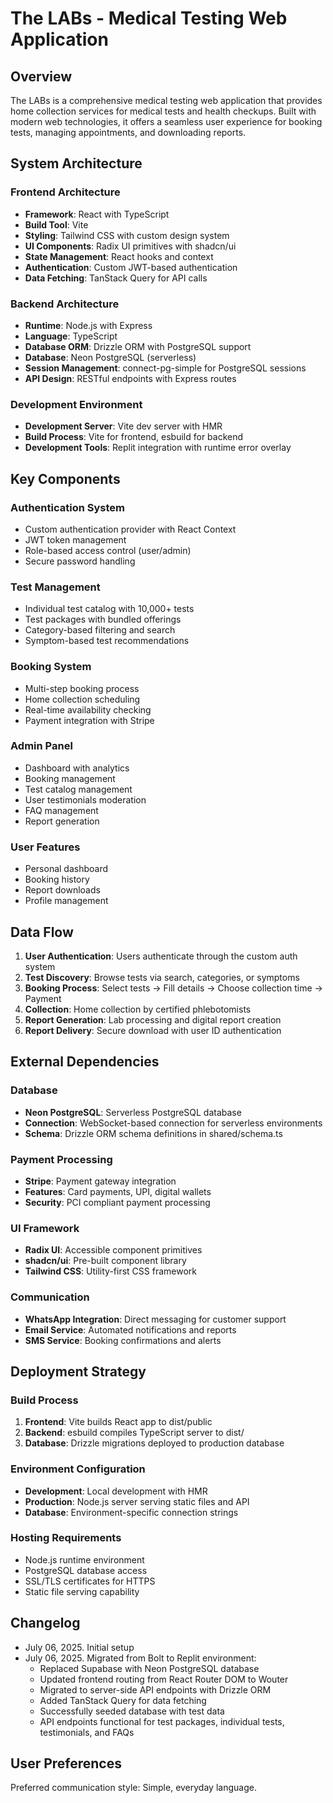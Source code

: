 # The LABs - Medical Testing Web Application

## Overview

The LABs is a comprehensive medical testing web application that provides home collection services for medical tests and health checkups. Built with modern web technologies, it offers a seamless user experience for booking tests, managing appointments, and downloading reports.

## System Architecture

### Frontend Architecture
- **Framework**: React with TypeScript
- **Build Tool**: Vite
- **Styling**: Tailwind CSS with custom design system
- **UI Components**: Radix UI primitives with shadcn/ui
- **State Management**: React hooks and context
- **Authentication**: Custom JWT-based authentication
- **Data Fetching**: TanStack Query for API calls

### Backend Architecture
- **Runtime**: Node.js with Express
- **Language**: TypeScript
- **Database ORM**: Drizzle ORM with PostgreSQL support
- **Database**: Neon PostgreSQL (serverless)
- **Session Management**: connect-pg-simple for PostgreSQL sessions
- **API Design**: RESTful endpoints with Express routes

### Development Environment
- **Development Server**: Vite dev server with HMR
- **Build Process**: Vite for frontend, esbuild for backend
- **Development Tools**: Replit integration with runtime error overlay

## Key Components

### Authentication System
- Custom authentication provider with React Context
- JWT token management
- Role-based access control (user/admin)
- Secure password handling

### Test Management
- Individual test catalog with 10,000+ tests
- Test packages with bundled offerings
- Category-based filtering and search
- Symptom-based test recommendations

### Booking System
- Multi-step booking process
- Home collection scheduling
- Real-time availability checking
- Payment integration with Stripe

### Admin Panel
- Dashboard with analytics
- Booking management
- Test catalog management
- User testimonials moderation
- FAQ management
- Report generation

### User Features
- Personal dashboard
- Booking history
- Report downloads
- Profile management

## Data Flow

1. **User Authentication**: Users authenticate through the custom auth system
2. **Test Discovery**: Browse tests via search, categories, or symptoms
3. **Booking Process**: Select tests → Fill details → Choose collection time → Payment
4. **Collection**: Home collection by certified phlebotomists
5. **Report Generation**: Lab processing and digital report creation
6. **Report Delivery**: Secure download with user ID authentication

## External Dependencies

### Database
- **Neon PostgreSQL**: Serverless PostgreSQL database
- **Connection**: WebSocket-based connection for serverless environments
- **Schema**: Drizzle ORM schema definitions in shared/schema.ts

### Payment Processing
- **Stripe**: Payment gateway integration
- **Features**: Card payments, UPI, digital wallets
- **Security**: PCI compliant payment processing

### UI Framework
- **Radix UI**: Accessible component primitives
- **shadcn/ui**: Pre-built component library
- **Tailwind CSS**: Utility-first CSS framework

### Communication
- **WhatsApp Integration**: Direct messaging for customer support
- **Email Service**: Automated notifications and reports
- **SMS Service**: Booking confirmations and alerts

## Deployment Strategy

### Build Process
1. **Frontend**: Vite builds React app to dist/public
2. **Backend**: esbuild compiles TypeScript server to dist/
3. **Database**: Drizzle migrations deployed to production database

### Environment Configuration
- **Development**: Local development with HMR
- **Production**: Node.js server serving static files and API
- **Database**: Environment-specific connection strings

### Hosting Requirements
- Node.js runtime environment
- PostgreSQL database access
- SSL/TLS certificates for HTTPS
- Static file serving capability

## Changelog
- July 06, 2025. Initial setup
- July 06, 2025. Migrated from Bolt to Replit environment:
  - Replaced Supabase with Neon PostgreSQL database
  - Updated frontend routing from React Router DOM to Wouter
  - Migrated to server-side API endpoints with Drizzle ORM
  - Added TanStack Query for data fetching
  - Successfully seeded database with test data
  - API endpoints functional for test packages, individual tests, testimonials, and FAQs

## User Preferences

Preferred communication style: Simple, everyday language.